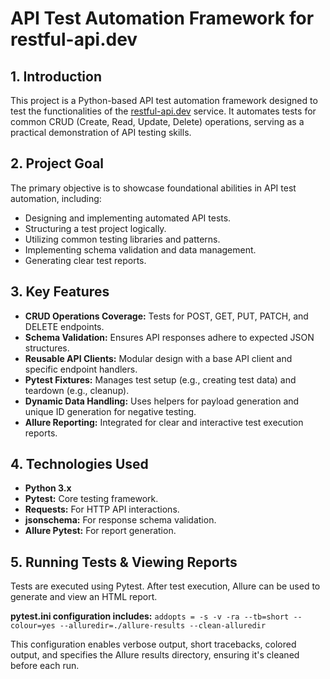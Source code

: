 # API Test Automation Framework for restful-api.dev

## 1. Introduction
This project is a Python-based API test automation framework designed to test the functionalities of the [restful-api.dev](https://api.restful-api.dev/) service. It automates tests for common CRUD (Create, Read, Update, Delete) operations, serving as a practical demonstration of API testing skills.

## 2. Project Goal
The primary objective is to showcase foundational abilities in API test automation, including:
*   Designing and implementing automated API tests.
*   Structuring a test project logically.
*   Utilizing common testing libraries and patterns.
*   Implementing schema validation and data management.
*   Generating clear test reports.

## 3. Key Features
*   **CRUD Operations Coverage:** Tests for POST, GET, PUT, PATCH, and DELETE endpoints.
*   **Schema Validation:** Ensures API responses adhere to expected JSON structures.
*   **Reusable API Clients:** Modular design with a base API client and specific endpoint handlers.
*   **Pytest Fixtures:** Manages test setup (e.g., creating test data) and teardown (e.g., cleanup).
*   **Dynamic Data Handling:** Uses helpers for payload generation and unique ID generation for negative testing.
*   **Allure Reporting:** Integrated for clear and interactive test execution reports.

## 4. Technologies Used
*   **Python 3.x**
*   **Pytest:** Core testing framework.
*   **Requests:** For HTTP API interactions.
*   **jsonschema:** For response schema validation.
*   **Allure Pytest:** For report generation.

## 5. Running Tests & Viewing Reports
Tests are executed using Pytest. After test execution, Allure can be used to generate and view an HTML report.

**pytest.ini configuration includes:**
`addopts = -s -v -ra --tb=short --colour=yes --alluredir=./allure-results --clean-alluredir`

This configuration enables verbose output, short tracebacks, colored output, and specifies the Allure results directory, ensuring it's cleaned before each run.
